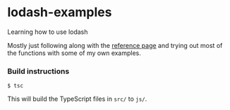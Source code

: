 # lodash-examples
Learning how to use lodash

Mostly just following along with the [reference page][1] and trying out most of the functions with some of my own examples.

### Build instructions
```shell script
$ tsc
```
This will build the TypeScript files in `src/` to `js/`.

[1]: https://lodash.com/docs

